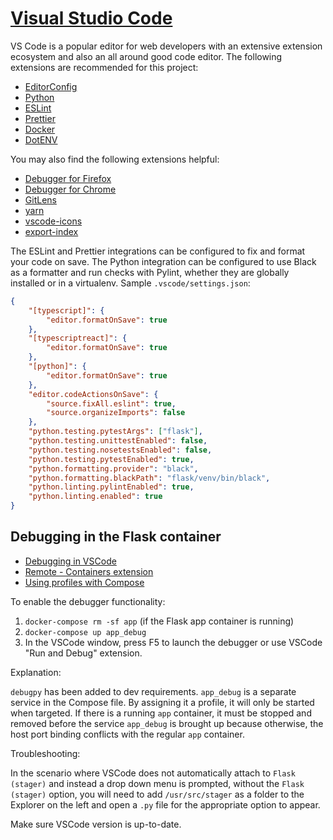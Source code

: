 # [Visual Studio Code](https://code.visualstudio.com/)

VS Code is a popular editor for web developers with an extensive extension ecosystem and also an all
around good code editor. The following extensions are recommended for this project:

-   [EditorConfig](https://marketplace.visualstudio.com/items?itemName=EditorConfig.EditorConfig)
-   [Python](https://marketplace.visualstudio.com/items?itemName=ms-python.python)
-   [ESLint](https://marketplace.visualstudio.com/items?itemName=dbaeumer.vscode-eslint)
-   [Prettier](https://marketplace.visualstudio.com/items?itemName=esbenp.prettier-vscode)
-   [Docker](https://marketplace.visualstudio.com/items?itemName=ms-azuretools.vscode-docker)
-   [DotENV](https://marketplace.visualstudio.com/items?itemName=mikestead.dotenv)

You may also find the following extensions helpful:

-   [Debugger for Firefox](https://marketplace.visualstudio.com/items?itemName=firefox-devtools.vscode-firefox-debug)
-   [Debugger for Chrome](https://marketplace.visualstudio.com/items?itemName=msjsdiag.debugger-for-chrome)
-   [GitLens](https://marketplace.visualstudio.com/items?itemName=eamodio.gitlens)
-   [yarn](https://marketplace.visualstudio.com/items?itemName=gamunu.vscode-yarn)
-   [vscode-icons](https://marketplace.visualstudio.com/items?itemName=vscode-icons-team.vscode-icons)
-   [export-index](https://marketplace.visualstudio.com/items?itemName=BrunoLM.export-index)

The ESLint and Prettier integrations can be configured to fix and format your code on save.
The Python integration can be configured to use Black as a formatter and run checks with Pylint,
whether they are globally installed or in a virtualenv. Sample `.vscode/settings.json`:

```json
{
    "[typescript]": {
        "editor.formatOnSave": true
    },
    "[typescriptreact]": {
        "editor.formatOnSave": true
    },
    "[python]": {
        "editor.formatOnSave": true
    },
    "editor.codeActionsOnSave": {
        "source.fixAll.eslint": true,
        "source.organizeImports": false
    },
    "python.testing.pytestArgs": ["flask"],
    "python.testing.unittestEnabled": false,
    "python.testing.nosetestsEnabled": false,
    "python.testing.pytestEnabled": true,
    "python.formatting.provider": "black",
    "python.formatting.blackPath": "flask/venv/bin/black",
    "python.linting.pylintEnabled": true,
    "python.linting.enabled": true
}
```

## Debugging in the Flask container

-   [Debugging in VSCode](https://code.visualstudio.com/docs/editor/debugging)
-   [Remote - Containers extension](https://code.visualstudio.com/docs/remote/containers)
-   [Using profiles with Compose](https://docs.docker.com/compose/profiles/)

To enable the debugger functionality:

1. `docker-compose rm -sf app` (if the Flask app container is running)
2. `docker-compose up app_debug`
3. In the VSCode window, press F5 to launch the debugger or use VSCode "Run and Debug" extension.

Explanation:

`debugpy` has been added to dev requirements. `app_debug` is a separate service in the Compose file. By assigning it a profile, it will only be started when targeted. If there is a running `app` container, it must be stopped and removed before the service `app_debug` is brought up because otherwise, the host port binding conflicts with the regular `app` container.

Troubleshooting:

In the scenario where VSCode does not automatically attach to `Flask (stager)` and instead a drop down menu is prompted, without the `Flask (stager)` option, you will need to add `/usr/src/stager` as a folder to the Explorer on the left and open a `.py` file for the appropriate option to appear.

Make sure VSCode version is up-to-date.
